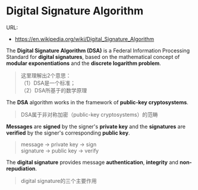 # Digital Signature Algorithm

URL: 

- https://en.wikipedia.org/wiki/Digital_Signature_Algorithm

The **Digital Signature Algorithm (DSA)** is a Federal Information Processing Standard for **digital signatures**, based on the mathematical concept of **modular exponentiations** and the **discrete logarithm problem**.

> 这里理解出2个意思：  
> （1）DSA是一个标准；  
> （2）DSA所基于的数学原理

The **DSA** algorithm works in the framework of **public-key cryptosystems**. 

> DSA属于非对称加密（public-key cryptosystems）的范畴

**Messages** are **signed** by the signer's **private key** and the **signatures** are **verified** by the signer's corresponding **public key**. 

> message -> private key -> sign  
> signature -> public key -> verify

The **digital signature** provides message **authentication**, **integrity** and **non-repudiation**.

> digital signature的三个主要作用

